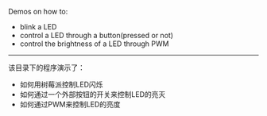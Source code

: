 Demos on how to:
* blink a LED
* control a LED through a button(pressed or not)
* control the brightness of a LED through PWM

****

该目录下的程序演示了：
* 如何用树莓派控制LED闪烁
* 如何通过一个外部按钮的开关来控制LED的亮灭
* 如何通过PWM来控制LED的亮度
